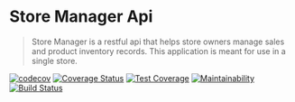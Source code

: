 # Store Manager Api
> Store Manager is a restful api that helps store owners manage sales and product inventory records. 
This application is meant for use in a single store.

[![codecov](https://codecov.io/gh/fahadmak/store_manager_api/branch/master/graph/badge.svg)](https://codecov.io/gh/fahadmak/store_manager_api)
[![Coverage Status](https://coveralls.io/repos/github/fahadmak/store_manager_api/badge.svg?branch=develop)](https://coveralls.io/github/fahadmak/store_manager_api?branch=develop)
[![Test Coverage](https://api.codeclimate.com/v1/badges/6b72aeef25fc7604088b/test_coverage)](https://codeclimate.com/github/fahadmak/store_manager_api/test_coverage)
[![Maintainability](https://api.codeclimate.com/v1/badges/6b72aeef25fc7604088b/maintainability)](https://codeclimate.com/github/fahadmak/store_manager_api/maintainability)
[![Build Status](https://travis-ci.org/fahadmak/store_manager_api.svg?branch=develop)](https://travis-ci.org/fahadmak/store_manager_api)

